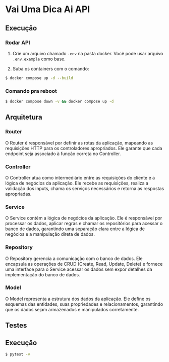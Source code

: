 # Vai Uma Dica Ai API

## Execução
### Rodar API
1. Crie um arquivo chamado `.env` na pasta docker. Você pode usar arquivo
   `.env.example` como base.

2. Suba os containers com o comando:
```sh
$ docker compose up -d --build
```

### Comando pra reboot
```sh
$ docker compose down -v && docker compose up -d
```


## Arquitetura

### Router

O Router é responsável por definir as rotas da aplicação, mapeando as requisições HTTP para os controladores apropriados. Ele garante que cada endpoint seja associado à função correta no Controller.

### Controller

O Controller atua como intermediário entre as requisições do cliente e a lógica de negócios da aplicação. Ele recebe as requisições, realiza a validação dos inputs, chama os serviços necessários e retorna as respostas apropriadas.

### Service

O Service contém a lógica de negócios da aplicação. Ele é responsável por processar os dados, aplicar regras e chamar os repositórios para acessar o banco de dados, garantindo uma separação clara entre a lógica de negócios e a manipulação direta de dados.

### Repository

O Repository gerencia a comunicação com o banco de dados. Ele encapsula as operações de CRUD (Create, Read, Update, Delete) e fornece uma interface para o Service acessar os dados sem expor detalhes da implementação do banco de dados.

### Model

O Model representa a estrutura dos dados da aplicação. Ele define os esquemas das entidades, suas propriedades e relacionamentos, garantindo que os dados sejam armazenados e manipulados corretamente.


## Testes

## Execução
```sh
$ pytest -v
```